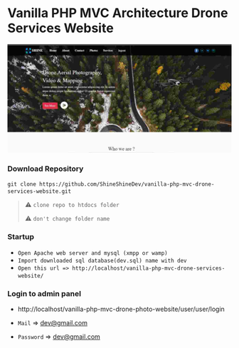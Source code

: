 # Vanilla PHP MVC Architecture Drone Services Website

![image](https://github.com/ShineShineDev/vanilla-php-mvc-drone-services-website/blob/master/app_overview_photos/001_photo.jpg)


### Download Repository

```
git clone https://github.com/ShineShineDev/vanilla-php-mvc-drone-services-website.git
```
> :warning: `clone repo to htdocs folder`
>
> :warning: `don't change folder name`



### Startup

- `Open Apache web server and mysql (xmpp or wamp)`
- `Import downloaded sql database(dev.sql) name with dev `
- `Open this url => http://localhost/vanilla-php-mvc-drone-services-website/`




### Login to admin panel 

- http://localhost/vanilla-php-mvc-drone-photo-website/user/user/login

- `Mail` => dev@gmail.com

- `Password` => dev@gmail.com



